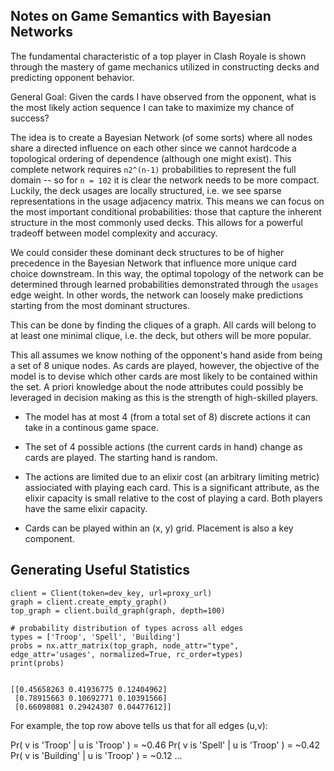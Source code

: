
## Notes on Game Semantics with Bayesian Networks

The fundamental characteristic of a top player in Clash Royale is shown through the mastery of game mechanics utilized in constructing decks and predicting opponent behavior. 

General Goal: Given the cards I have observed from the opponent, what is the most likely action sequence I can take to maximize my chance of success?

The idea is to create a Bayesian Network (of some sorts) where all nodes share a directed influence on each other since we cannot hardcode a topological ordering of dependence (although one might exist). This complete network requires `n2^(n-1)` probabilities to represent the full domain -- so for `n = 102` it is clear the network needs to be more compact. Luckily, the deck usages are locally structured, i.e. we see sparse representations in the usage adjacency matrix. This means we can focus on the most important conditional probabilities: those that capture the inherent structure in the most commonly used decks. This allows for a powerful tradeoff between model complexity and accuracy.  

We could consider these dominant deck structures to be of higher precedence in the Bayesian Network that influence more unique card choice downstream. In this way, the optimal topology of the network can be determined through learned probabilities demonstrated through the `usages` edge weight. In other words, the network can loosely make predictions starting from the most dominant structures.

This can be done by finding the cliques of a graph. All cards will belong to at least one minimal clique, i.e. the deck, but others will be more popular.  

This all assumes we know nothing of the opponent's hand aside from being a set of 8 unique nodes. As cards are played, however, the objective of the model is to devise which other cards are most likely to be contained within the set. A priori knowledge about the node attributes could possibly be leveraged in decision making as this is the strength of high-skilled players. 


- The model has at most 4 (from a total set of 8) discrete actions it can take in a continous game space. 

- The set of 4 possible actions (the current cards in hand) change as cards are played. The starting hand is random.

- The actions are limited due to an elixir cost (an arbitrary limiting metric) assiociated with playing each card. This is a significant attribute, as the elixir capacity is small relative to the cost of playing a card. Both players have the same elixir capacity.

- Cards can be played within an (x, y) grid. Placement is also a key component.


## Generating Useful Statistics 

```
client = Client(token=dev_key, url=proxy_url)
graph = client.create_empty_graph()
top_graph = client.build_graph(graph, depth=100)

# probability distribution of types across all edges 
types = ['Troop', 'Spell', 'Building']
probs = nx.attr_matrix(top_graph, node_attr="type", edge_attr='usages', normalized=True, rc_order=types)
print(probs)


[[0.45658263 0.41936775 0.12404962]
 [0.78915663 0.10692771 0.10391566]
 [0.66098081 0.29424307 0.04477612]]
```

For example, the top row above tells us that for all edges (u,v):

Pr( v is 'Troop' | u is 'Troop' ) = ~0.46
Pr( v is 'Spell' | u is 'Troop' ) = ~0.42
Pr( v is 'Building' | u is 'Troop' ) = ~0.12
...




